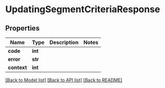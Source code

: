 # UpdatingSegmentCriteriaResponse

## Properties
Name | Type | Description | Notes
------------ | ------------- | ------------- | -------------
**code** | **int** |  | 
**error** | **str** |  | 
**context** | **int** |  | 

[[Back to Model list]](../README.md#documentation-for-models) [[Back to API list]](../README.md#documentation-for-api-endpoints) [[Back to README]](../README.md)


